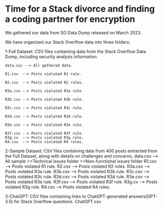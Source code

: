 # Time for a Stack divorce and finding a coding partner for encryption

We gathered our data from SO Data Dump released on March 2023.

We have organized our Stack Overflow data into three folders:

1-Full Dataset: CSV files containing data from the Stack Overflow Data Dump, including security analysis information.

    data.csv --> All gathered data.
    
    R1.csv  --> Posts violated R1 rule.
    
    R2.csv  --> Posts violated R2 rules.
    
    R3a.csv --> Posts violated R3a rule.
    
    R3b.csv --> Posts violated R3b rule.
    
    R3c.csv --> Posts violated R3c rule.
    
    R3d.csv --> Posts violated R3d rule.
    
    R3e.csv --> Posts violated R3e rule.
    
    R3f.csv --> Posts violated R3f rule.
    R3g.cv  --> Posts violated R3g rule.
    R4.csv  --> Posts violated R4 rules.

2-Sample Dataset: CSV files containing data from 400 posts extracted from the Full Dataset, along with details on challenges and concerns.
    data.csv --> All sample 
    >>Technical issues folder 
    >>Non-functional issues folder
    R1.csv  --> Posts violated R1 rule.
    R2.csv  --> Posts violated R2 rules.
    R3a.csv --> Posts violated R3a rule.
    R3b.csv --> Posts violated R3b rule.
    R3c.csv --> Posts violated R3c rule.
    R3d.csv --> Posts violated R3d rule.
    R3e.csv --> Posts violated R3e rule.
    R3f.csv --> Posts violated R3f rule.
    R3g.cv  --> Posts violated R3g rule.
    R4.csv  --> Posts violated R4 rules.

3-ChatGPT: CSV files containing links to ChatGPT-generated answers(GPT-3.5) for Stack Overflow questions.
    ChatGPT.csv 
